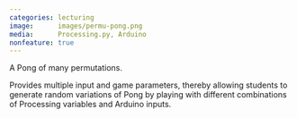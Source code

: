 ```yaml
---
categories: lecturing
image:      images/permu-pong.png
media:      Processing.py, Arduino
nonfeature: true
---
```


A Pong of many permutations.

Provides multiple input and game parameters, thereby allowing students to
generate random variations of Pong by playing with different combinations of
Processing variables and Arduino inputs.
